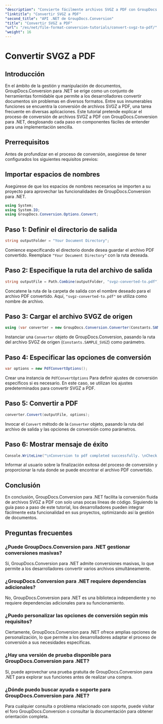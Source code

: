 ```yaml
---
"description": "Convierte fácilmente archivos SVGZ a PDF con GroupDocs.Conversion para .NET. Explora el tutorial paso a paso y aprovecha las funciones de gestión documental."
"linktitle": "Convertir SVGZ a PDF"
"second_title": "API .NET de GroupDocs.Conversion"
"title": "Convertir SVGZ a PDF"
"url": "/es/net/file-format-conversion-tutorials/convert-svgz-to-pdf/"
"weight": 16
---
```


# Convertir SVGZ a PDF

## Introducción
En el ámbito de la gestión y manipulación de documentos, GroupDocs.Conversion para .NET se erige como un conjunto de herramientas formidable que permite a los desarrolladores convertir documentos sin problemas en diversos formatos. Entre sus innumerables funciones se encuentra la conversión de archivos SVGZ a PDF, una tarea frecuente en diversas aplicaciones. Este tutorial pretende explicar el proceso de conversión de archivos SVGZ a PDF con GroupDocs.Conversion para .NET, desglosando cada paso en componentes fáciles de entender para una implementación sencilla.
## Prerrequisitos
Antes de profundizar en el proceso de conversión, asegúrese de tener configurados los siguientes requisitos previos:

## Importar espacios de nombres
Asegúrese de que los espacios de nombres necesarios se importen a su proyecto para aprovechar las funcionalidades de GroupDocs.Conversion para .NET.
```csharp
using System;
using System.IO;
using GroupDocs.Conversion.Options.Convert;
```

## Paso 1: Definir el directorio de salida
```csharp
string outputFolder = "Your Document Directory";
```
Comience especificando el directorio donde desea guardar el archivo PDF convertido. Reemplace `"Your Document Directory"` con la ruta deseada.
## Paso 2: Especifique la ruta del archivo de salida
```csharp
string outputFile = Path.Combine(outputFolder, "svgz-converted-to.pdf");
```
Concatene la ruta de la carpeta de salida con el nombre deseado para el archivo PDF convertido. Aquí, `"svgz-converted-to.pdf"` se utiliza como nombre de archivo.
## Paso 3: Cargar el archivo SVGZ de origen
```csharp
using (var converter = new GroupDocs.Conversion.Converter(Constants.SAMPLE_SVGZ))
```
Instanciar una `Converter` objeto de GroupDocs.Conversion, pasando la ruta del archivo SVGZ de origen (`Constants.SAMPLE_SVGZ`) como parámetro.
## Paso 4: Especificar las opciones de conversión
```csharp
var options = new PdfConvertOptions();
```
Crear una instancia de `PdfConvertOptions` Para definir ajustes de conversión específicos si es necesario. En este caso, se utilizan los ajustes predeterminados para convertir SVGZ a PDF.
## Paso 5: Convertir a PDF
```csharp
converter.Convert(outputFile, options);
```
Invocar el `Convert` método de la `Converter` objeto, pasando la ruta del archivo de salida y las opciones de conversión como parámetros.
## Paso 6: Mostrar mensaje de éxito
```csharp
Console.WriteLine("\nConversion to pdf completed successfully. \nCheck output in {0}", outputFolder);
```
Informar al usuario sobre la finalización exitosa del proceso de conversión y proporcionar la ruta donde se puede encontrar el archivo PDF convertido.

## Conclusión
En conclusión, GroupDocs.Conversion para .NET facilita la conversión fluida de archivos SVGZ a PDF con solo unas pocas líneas de código. Siguiendo la guía paso a paso de este tutorial, los desarrolladores pueden integrar fácilmente esta funcionalidad en sus proyectos, optimizando así la gestión de documentos.
## Preguntas frecuentes
### ¿Puede GroupDocs.Conversion para .NET gestionar conversiones masivas?
Sí, GroupDocs.Conversion para .NET admite conversiones masivas, lo que permite a los desarrolladores convertir varios archivos simultáneamente.
### ¿GroupDocs.Conversion para .NET requiere dependencias adicionales?
No, GroupDocs.Conversion para .NET es una biblioteca independiente y no requiere dependencias adicionales para su funcionamiento.
### ¿Puedo personalizar las opciones de conversión según mis requisitos?
Ciertamente, GroupDocs.Conversion para .NET ofrece amplias opciones de personalización, lo que permite a los desarrolladores adaptar el proceso de conversión a sus necesidades específicas.
### ¿Hay una versión de prueba disponible para GroupDocs.Conversion para .NET?
Sí, puede aprovechar una prueba gratuita de GroupDocs.Conversion para .NET para explorar sus funciones antes de realizar una compra.
### ¿Dónde puedo buscar ayuda o soporte para GroupDocs.Conversion para .NET?
Para cualquier consulta o problema relacionado con soporte, puede visitar el foro GroupDocs.Conversion o consultar la documentación para obtener orientación completa.